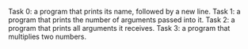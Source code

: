 Task 0: a program that prints its name, followed by a new line.
Task 1: a program that prints the number of arguments passed into it.
Task 2: a program that prints all arguments it receives.
Task 3: a program that multiplies two numbers.
